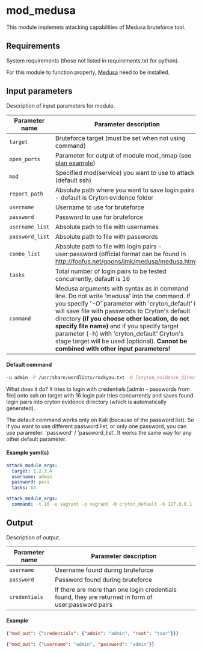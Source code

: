 # mod_medusa

This module implemets attacking capabilities of Medusa bruteforce tool.

## Requirements

System requirements (those not listed in requirements.txt for python).

For this module to function properly, [Medusa](https://github.com/jmk-foofus/medusa) need to be installed.

## Input parameters

Description of input parameters for module.

| Parameter name  | Parameter description                                        |
| --------------- | ------------------------------------------------------------ |
| `target`        | Bruteforce target (must be set when not using command)       |
| `open_ports`    | Parameter for output of module mod_nmap (see [plan example](https://cryton.gitlab-pages.ics.muni.cz/cryton-project/1.0/plan/)) |
| `mod`           | Specified mod(service) you want to use to attack (default ssh) |
| `report_path`   | Absolute path where you want to save login pairs - default is Cryton evidence folder |
| `username`      | Username to use for bruteforce                               |
| `password`      | Password to use for bruteforce                               |
| `username_list` | Absolute path to file with usernames                         |
| `password_list` | Absolute path to file with passwords                         |
| `combo_list`    | Absolute path to file with login pairs - user:password (official format can be found in http://foofus.net/goons/jmk/medusa/medusa.html) |
| `tasks`         | Total number of login pairs to be tested concurrently, default is 16 |
| `command`       | Medusa arguments with syntax as in command line. Do not write 'medusa' into the command. If you specify '-O' parameter with 'cryton_default' it will save file with passwrods to Cryton's default directory **(if you choose other location, do not specify file name)** and if you specify target parameter (-h) with 'cryton_default' Cryton's stage target will be used (optional). **Cannot be combined with other input parameters!** |

#### Default command

```bash
-u admin -P /usr/share/wordlists/rockyou.txt -O [cryton_evidence_directory] -t 16 -h target -M ssh
```

What does it do? It tries to login with credentials [admin - passwords from file] onto ssh on target with 16 login pair tries concurrently and saves found login pairs into cryton evidence directory (which is automatically generated).

The default command works only on Kali (because of the password list). So if you want to use different password list, or only one password, you can use parameter: 'password' / 'password_list'. It works the same way for any other default parameter.

#### Example yaml(s)

```yaml
attack_module_args:
  target: 1.2.3.4
  username: admin
  password: pass
  tasks: 64
```

```yaml
attack_module_args:
  command: -t 16 -u vagrant -p vagrant -O cryton_default -h 127.0.0.1 -M ssh
```

## Output

Description of output.

| Parameter name | Parameter description                                        |
| -------------- | ------------------------------------------------------------ |
| `username`     | Username found during bruteforce                             |
| `password`     | Password found during bruteforce                             |
| `credentials`  | If there are more than one login credentials found, they are returned in form of user:password pairs |

#### Example

```json
{"mod_out": {"credentials": {"admin": "admin", "root": "toor"}}}
```

```json
{"mod_out": {"username": "admin", "password": "admin"}}
```